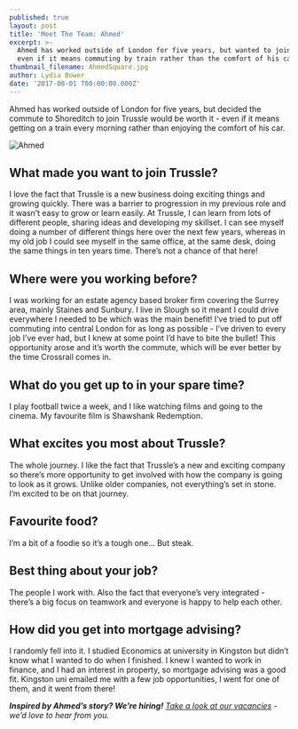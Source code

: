 ```yaml
---
published: true
layout: post
title: 'Meet The Team: Ahmed'
excerpt: >-
  Ahmed has worked outside of London for five years, but wanted to join Trussle
  even if it means commuting by train rather than the comfort of his car.     
thumbnail_filename: AhmedSquare.jpg
author: Lydia Bower
date: '2017-08-01 T00:00:00.000Z'
---
```

Ahmed has worked outside of London for five years, but decided the commute to Shoreditch to join Trussle would be worth it - even if it means getting on a train every morning rather than enjoying the comfort of his car. 

![Ahmed]({{site.baseurl}}/images/post_images/Ahmed.jpg)

## What made you want to join Trussle?
I love the fact that Trussle is a new business doing exciting things and growing quickly. There was a barrier to progression in my previous role and it wasn’t easy to grow or learn easily. At Trussle, I can learn from lots of different people, sharing ideas and developing my skillset. I can see myself doing a number of different things here over the next few years, whereas in my old job I could see myself in the same office, at the same desk, doing the same things in ten years time. There’s not a chance of that here! 

## Where were you working before?
I was working for an estate agency based broker firm covering the Surrey area, mainly Staines and Sunbury. I live in Slough so it meant I could drive everywhere I needed to be which was the main benefit! I’ve tried to put off commuting into central London for as long as possible - I’ve driven to every job I’ve ever had, but I knew at some point I’d have to bite the bullet! This opportunity arose and it’s worth the commute, which will be ever better by the time Crossrail comes in.

## What do you get up to in your spare time?
I play football twice a week, and I like watching films and going to the cinema. My favourite film is Shawshank Redemption. 

## What excites you most about Trussle?
The whole journey. I like the fact that Trussle’s a new and exciting company so there’s more opportunity to get involved with how the company is going to look as it grows. Unlike older companies, not everything’s set in stone. I’m excited to be on that journey.

## Favourite food?
I’m a bit of a foodie so it’s a tough one... But steak. 

## Best thing about your job?
The people I work with. Also the fact that everyone’s very integrated - there’s a big focus on teamwork and everyone is happy to help each other. 

## How did you get into mortgage advising?
I randomly fell into it. I studied Economics at university in Kingston but didn’t know what I wanted to do when I finished. I knew I wanted to work in finance, and I had an interest in property, so mortgage advising was a good fit. Kingston uni emailed me with a few job opportunities, I went for one of them, and it went from there! 

_**Inspired by Ahmed’s story? We’re hiring!** [Take a look at our vacancies](https://jobs.lever.co/trussle "Trussle vacancies") - we’d love to hear from you._
